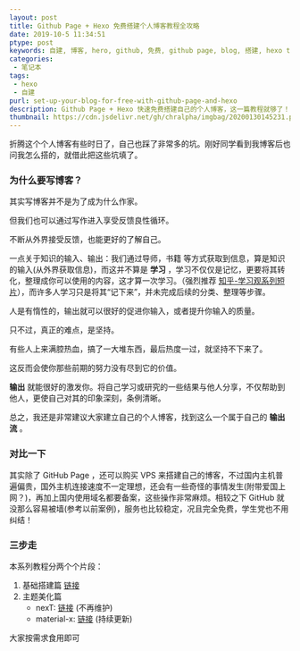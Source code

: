 ```yaml
---
layout: post
title: Github Page + Hexo 免费搭建个人博客教程全攻略
date: 2019-10-5 11:34:51
ptype: post
keywords: 自建, 博客, hero, github, 免费, github page, blog, 搭建, hexo theme, 教程, 方法, 指南
categories: 
 - 笔记本
tags: 
 - hexo
 - 自建
purl: set-up-your-blog-for-free-with-github-page-and-hexo
description: Github Page + Hexo 快速免费搭建自己的个人博客，这一篇教程就够了！
thumbnail: https://cdn.jsdelivr.net/gh/chralpha/imgbag/20200130145231.png
---
```


折腾这个个人博客有些时日了，自己也踩了非常多的坑。刚好同学看到我博客后也问我怎么搭的，就借此把这些坑填了。

### 为什么要写博客？

其实写博客并不是为了成为什么作家。

但我们也可以通过写作进入享受反馈良性循环。

不断从外界接受反馈，也能更好的了解自己。

一点关于知识的输入、输出：我们通过导师，书籍 等方式获取到信息，算是知识的输入(从外界获取信息)，而这并不算是 **学习** ，学习不仅仅是记忆，更要将其转化，整理成你可以使用的内容，这才算一次学习。（强烈推荐 [知乎-学习观系列短片](https://zhuanlan.zhihu.com/YJango)），而许多人学习只是将其“记下来”，并未完成后续的分类、整理等步骤。

人是有惰性的，输出就可以很好的促进你输入，或者提升你输入的质量。

只不过，真正的难点，是坚持。

有些人上来满腔热血，搞了一大堆东西，最后热度一过，就坚持不下来了。

这反而会使你那些前期的努力没有尽到它的价值。

**输出** 就能很好的激发你。将自己学习或研究的一些结果与他人分享，不仅帮助到他人，更使自己对其的印象深刻，条例清晰。

总之，我还是非常建议大家建立自己的个人博客，找到这么一个属于自己的 **输出流** 。

### 对比一下

其实除了 GitHub Page ，还可以购买 VPS 来搭建自己的博客，不过国内主机普遍偏贵，国外主机连接速度不一定理想，还会有一些奇怪的事情发生(附带爱国上网？)，再加上国内使用域名都要备案，这些操作非常麻烦。相较之下 GitHub 就没那么容易被墙(参考以前案例)，服务也比较稳定，况且完全免费，学生党也不用纠结！

### 三步走

本系列教程分两个个片段：

1. 基础搭建篇 [链接](https://chralpha.com/post/hexo-basic-set-up/)
2. 主题美化篇
    - nexT:  [链接](https://chralpha.com/post/hexo-theme-next-diy-configuration/) (不再维护)
    - material-x: [链接](https://chralpha.com/post/hexo-theme-material-x-diy-configuration/) (持续更新)

大家按需求食用即可

